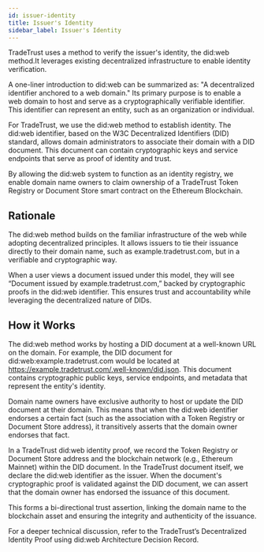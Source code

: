 ```yaml
---
id: issuer-identity
title: Issuer's Identity
sidebar_label: Issuer's Identity
---
```


TradeTrust uses a method to verify the issuer's identity, the did:web method.It leverages existing decentralized infrastructure to enable identity verification.

A one-liner introduction to did:web can be summarized as: "A decentralized identifier anchored to a web domain." Its primary purpose is to enable a web domain to host and serve as a cryptographically verifiable identifier. This identifier can represent an entity, such as an organization or individual.

For TradeTrust, we use the did:web method to establish identity. The did:web identifier, based on the W3C Decentralized Identifiers (DID) standard, allows domain administrators to associate their domain with a DID document. This document can contain cryptographic keys and service endpoints that serve as proof of identity and trust.

By allowing the did:web system to function as an identity registry, we enable domain name owners to claim ownership of a TradeTrust Token Registry or Document Store smart contract on the Ethereum Blockchain.

## Rationale

The did:web method builds on the familiar infrastructure of the web while adopting decentralized principles. It allows issuers to tie their issuance directly to their domain name, such as example.tradetrust.com, but in a verifiable and cryptographic way.

When a user views a document issued under this model, they will see “Document issued by example.tradetrust.com,” backed by cryptographic proofs in the did:web identifier. This ensures trust and accountability while leveraging the decentralized nature of DIDs.

## How it Works

The did:web method works by hosting a DID document at a well-known URL on the domain. For example, the DID document for did:web:example.tradetrust.com would be located at https://example.tradetrust.com/.well-known/did.json. This document contains cryptographic public keys, service endpoints, and metadata that represent the entity's identity.

Domain name owners have exclusive authority to host or update the DID document at their domain. This means that when the did:web identifier endorses a certain fact (such as the association with a Token Registry or Document Store address), it transitively asserts that the domain owner endorses that fact.

In a TradeTrust did:web identity proof, we record the Token Registry or Document Store address and the blockchain network (e.g., Ethereum Mainnet) within the DID document. In the TradeTrust document itself, we declare the did:web identifier as the issuer. When the document's cryptographic proof is validated against the DID document, we can assert that the domain owner has endorsed the issuance of this document.

This forms a bi-directional trust assertion, linking the domain name to the blockchain asset and ensuring the integrity and authenticity of the issuance.

For a deeper technical discussion, refer to the TradeTrust’s Decentralized Identity Proof using did:web Architecture Decision Record.
